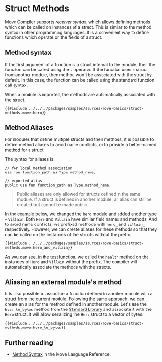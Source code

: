 # Struct Methods

Move Compiler supports _receiver syntax_, which allows defining methods which can be called on instances of a struct. This is similar to the method syntax in other programming languages. It is a convenient way to define functions which operate on the fields of a struct.

## Method syntax

If the first argument of a function is a struct internal to the module, then the function can be called using the `.` operator. If the function uses a struct from another module, then method won't be associated with the struct by default. In this case, the function can be called using the standard function call syntax.

When a module is imported, the methods are automatically associated with the struct.

```move
{{#include ../../../packages/samples/sources/move-basics/struct-methods.move:hero}}
```

## Method Aliases

For modules that define multiple structs and their methods, it is possible to define method aliases to avoid name conflicts, or to provide a better-named method for a struct.

The syntax for aliases is:

```move
// for local method association
use fun function_path as Type.method_name;

// exported alias
public use fun function_path as Type.method_name;
```

> Public aliases are only allowed for structs defined in the same module. If a struct is defined in another module, an alias can still be created but cannot be made public.

In the example below, we changed the `hero` module and added another type - `Villain`. Both `Hero` and `Villain` have similar field names and methods. And to avoid name conflicts, we prefixed methods with `hero_` and `villain_` respectively. However, we can create aliases for these methods so that they can be called on the instances of the structs without the prefix.

```move
{{#include ../../../packages/samples/sources/move-basics/struct-methods.move:hero_and_villain}}
```

As you can see, in the test function, we called the `health` method on the instances of `Hero` and `Villain` without the prefix. The compiler will automatically associate the methods with the structs.

## Aliasing an external module's method

It is also possible to associate a function defined in another module with a struct from the current module. Following the same approach, we can create an alias for the method defined in another module. Let's use the `bcs::to_bytes` method from the [Standard Library](./standard-library.md) and associate it with the `Hero` struct. It will allow serializing the `Hero` struct to a vector of bytes.

```move
{{#include ../../../packages/samples/sources/move-basics/struct-methods.move:hero_to_bytes}}
```

## Further reading

- [Method Syntax](/reference/method-syntax.html) in the Move Language Reference.
